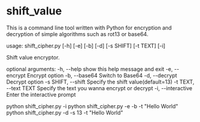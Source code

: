 # shift_value
This is a command line tool written with Python for encryption and decryption of simple algorithms such as rot13 or base64. 

usage: shift_cipher.py [-h] [-e] [-b] [-d] [-s SHIFT] [-t TEXT] [-i]

Shift value encryptor.

optional arguments:
  -h, --help            show this help message and exit
  -e, --encrypt         Encrypt option
  -b, --base64          Switch to Base64
  -d, --decrypt         Decrypt option
  -s SHIFT, --shift     Specify the shift value(default=13)
  -t TEXT, --text TEXT  Specify the text you wanna encrypt or decrypt
  -i, --interactive     Enter the interactive prompt

python shift_cipher.py -i
python shift_cipher.py -e -b -t "Hello World"
python shift_cipher.py -d -s 13 -t "Hello World"
